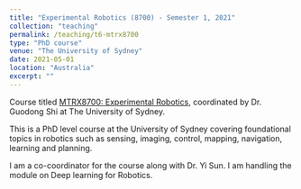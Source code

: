 ```yaml
---
title: "Experimental Robotics (8700) - Semester 1, 2021"
collection: "teaching"
permalink: /teaching/t6-mtrx8700
type: "PhD course"
venue: "The University of Sydney"
date: 2021-05-01
location: "Australia"
excerpt: ""
---
```


Course titled [MTRX8700: Experimental Robotics](https://www.sydney.edu.au/units/MTRX8700), coordinated by Dr. Guodong Shi at The University of Sydney.

This is a PhD level course at the University of Sydney covering foundational topics in robotics such as sensing, imaging, control, mapping, navigation, learning and planning.

I am a co-coordinator for the course along with Dr. Yi Sun.
I am handling the module on Deep learning for Robotics.
